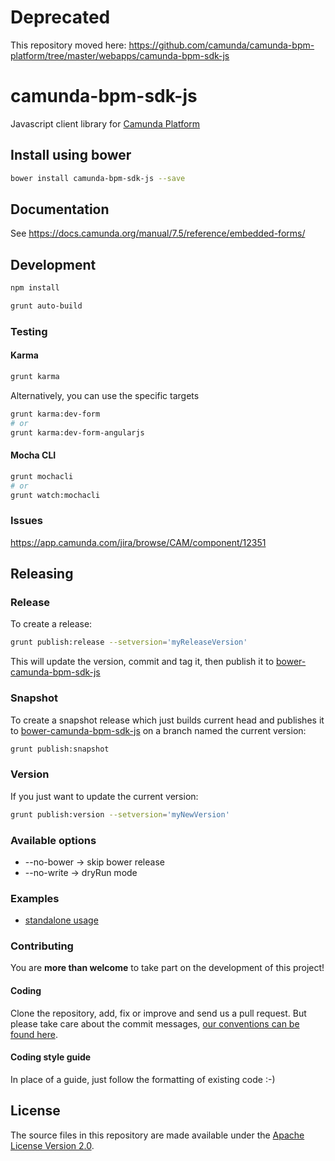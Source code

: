 # Deprecated
This repository moved here: https://github.com/camunda/camunda-bpm-platform/tree/master/webapps/camunda-bpm-sdk-js

# camunda-bpm-sdk-js

Javascript client library for [Camunda Platform](https://github.com/camunda/camunda-bpm-platform)

## Install using bower

```sh
bower install camunda-bpm-sdk-js --save
```

## Documentation

See https://docs.camunda.org/manual/7.5/reference/embedded-forms/

## Development

```sh
npm install
```

```sh
grunt auto-build
```

### Testing

#### Karma

```sh
grunt karma
```

Alternatively, you can use the specific targets

```sh
grunt karma:dev-form
# or
grunt karma:dev-form-angularjs
```


#### Mocha CLI

```sh
grunt mochacli
# or
grunt watch:mochacli
```

### Issues

https://app.camunda.com/jira/browse/CAM/component/12351

## Releasing

### Release

To create a release:

```sh
grunt publish:release --setversion='myReleaseVersion'
```

This will update the version, commit and tag it, then publish it to [bower-camunda-bpm-sdk-js](https://github.com/camunda/bower-camunda-bpm-sdk-js)

### Snapshot

To create a snapshot release which just builds current head and publishes it to [bower-camunda-bpm-sdk-js](https://github.com/camunda/bower-camunda-bpm-sdk-js) on a branch named the current version:

```sh
grunt publish:snapshot
```

### Version

If you just want to update the current version:

```sh
grunt publish:version --setversion='myNewVersion'
```

### Available options

* --no-bower -> skip bower release
* --no-write -> dryRun mode

### Examples

* [standalone usage](https://github.com/camunda/camunda-bpm-examples/tree/master/sdk-js)

### Contributing

You are __more than welcome__ to take part on the development of this project!

#### Coding

Clone the repository, add, fix or improve and send us a pull request.
But please take care about the commit messages, [our conventions can be found
here](https://github.com/camunda/camunda-bpm-platform/blob/master/CONTRIBUTING.md).

#### Coding style guide

In place of a guide, just follow the formatting of existing code :-)

## License

The source files in this repository are made available under the [Apache License Version 2.0](./LICENSE).
